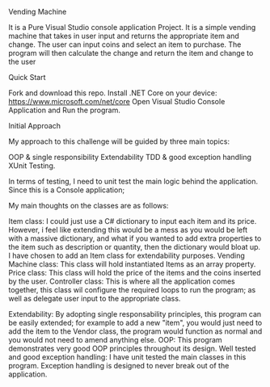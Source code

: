 Vending Machine

It is a Pure Visual Studio console application Project. 
It is a simple vending machine that takes in user input and returns the appropriate item and change. The user can input coins and select an item to purchase. 
The program will then calculate the change and return the item and change to the user

Quick Start

Fork and download this repo.
Install .NET Core on your device: https://www.microsoft.com/net/core
Open Visual Studio Console Application and Run the program.

Initial Approach

My approach to this challenge will be guided by three main topics:

OOP & single responsibility
Extendability
TDD & good exception handling
XUnit Testing.

In terms of testing, I need to unit test the main logic behind the application. Since this is a Console application;

My main thoughts on the classes are as follows:

Item class:
I could just use a C# dictionary to input each item and its price. However, i feel like extending this would be a mess as you would be left with a massive dictionary, and what if you wanted to add extra properties to the item such as description or quantity, then the dictionary would bloat up. I have chosen to add an Item class for extendability purposes.
Vending Machine class:
This class will hold instantiated Items as an array property.
Price class:
This class will hold the price of the items and the coins inserted by the user.
Controller class:
This is where all the application comes together, this class wil configure the required loops to run the program; as well as delegate user input to the appropriate class.

Extendability:
By adopting single responsability principles, this program can be easily extended; for example to add a new "item", you would just need to add the item to the Vendor class, the program would function as normal and you would not need to amend anything else.
OOP:
This program demonstrates very good OOP principles throughout its design.
Well tested and good exception handling:
I have unit tested the main classes in this program. Exception handling is designed to never break out of the application.
